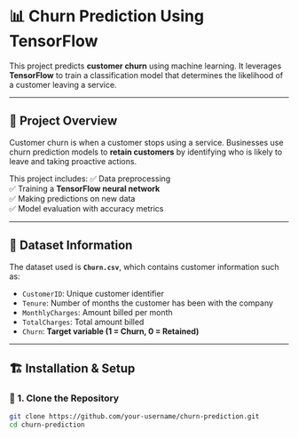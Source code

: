 # 📊 Churn Prediction Using TensorFlow

This project predicts **customer churn** using machine learning. It leverages **TensorFlow** to train a classification model that determines the likelihood of a customer leaving a service.

---

## 🚀 Project Overview

Customer churn is when a customer stops using a service. Businesses use churn prediction models to **retain customers** by identifying who is likely to leave and taking proactive actions.

This project includes:
✅ Data preprocessing  
✅ Training a **TensorFlow neural network**  
✅ Making predictions on new data  
✅ Model evaluation with accuracy metrics  

---

## 📂 Dataset Information

The dataset used is **`Churn.csv`**, which contains customer information such as:
- `CustomerID`: Unique customer identifier  
- `Tenure`: Number of months the customer has been with the company  
- `MonthlyCharges`: Amount billed per month  
- `TotalCharges`: Total amount billed  
- `Churn`: **Target variable (1 = Churn, 0 = Retained)**  

---

## 🏗️ Installation & Setup

### **🔹 1. Clone the Repository**
```bash
git clone https://github.com/your-username/churn-prediction.git
cd churn-prediction
